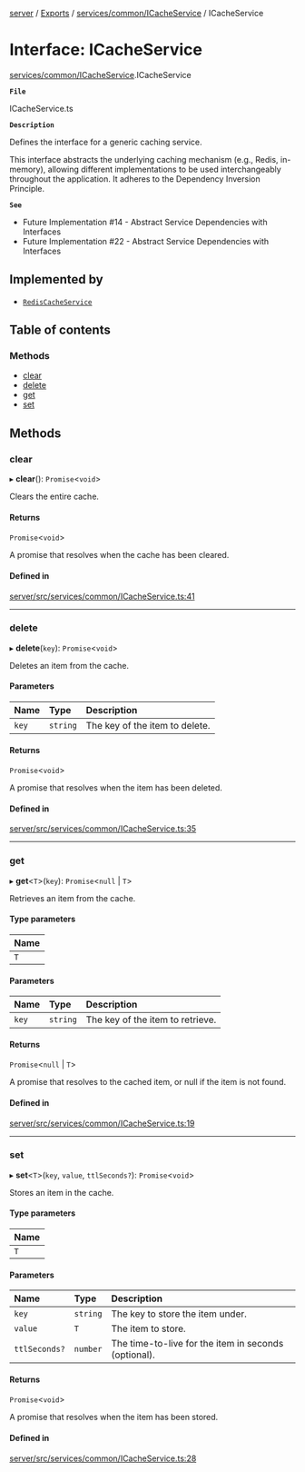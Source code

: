 [server](../README.md) / [Exports](../modules.md) / [services/common/ICacheService](../modules/services_common_ICacheService.md) / ICacheService

# Interface: ICacheService

[services/common/ICacheService](../modules/services_common_ICacheService.md).ICacheService

**`File`**

ICacheService.ts

**`Description`**

Defines the interface for a generic caching service.

This interface abstracts the underlying caching mechanism (e.g., Redis, in-memory),
allowing different implementations to be used interchangeably throughout the application.
It adheres to the Dependency Inversion Principle.

**`See`**

 - Future Implementation #14 - Abstract Service Dependencies with Interfaces
 - Future Implementation #22 - Abstract Service Dependencies with Interfaces

## Implemented by

- [`RedisCacheService`](../classes/services_common_RedisCacheService.RedisCacheService.md)

## Table of contents

### Methods

- [clear](services_common_ICacheService.ICacheService.md#clear)
- [delete](services_common_ICacheService.ICacheService.md#delete)
- [get](services_common_ICacheService.ICacheService.md#get)
- [set](services_common_ICacheService.ICacheService.md#set)

## Methods

### clear

▸ **clear**(): `Promise`\<`void`\>

Clears the entire cache.

#### Returns

`Promise`\<`void`\>

A promise that resolves when the cache has been cleared.

#### Defined in

[server/src/services/common/ICacheService.ts:41](https://github.com/niklas-joh/french-learning-platform/blob/f88c80a984d39a715bd427891d156cc94cff3831/server/src/services/common/ICacheService.ts#L41)

___

### delete

▸ **delete**(`key`): `Promise`\<`void`\>

Deletes an item from the cache.

#### Parameters

| Name | Type | Description |
| :------ | :------ | :------ |
| `key` | `string` | The key of the item to delete. |

#### Returns

`Promise`\<`void`\>

A promise that resolves when the item has been deleted.

#### Defined in

[server/src/services/common/ICacheService.ts:35](https://github.com/niklas-joh/french-learning-platform/blob/f88c80a984d39a715bd427891d156cc94cff3831/server/src/services/common/ICacheService.ts#L35)

___

### get

▸ **get**\<`T`\>(`key`): `Promise`\<``null`` \| `T`\>

Retrieves an item from the cache.

#### Type parameters

| Name |
| :------ |
| `T` |

#### Parameters

| Name | Type | Description |
| :------ | :------ | :------ |
| `key` | `string` | The key of the item to retrieve. |

#### Returns

`Promise`\<``null`` \| `T`\>

A promise that resolves to the cached item, or null if the item is not found.

#### Defined in

[server/src/services/common/ICacheService.ts:19](https://github.com/niklas-joh/french-learning-platform/blob/f88c80a984d39a715bd427891d156cc94cff3831/server/src/services/common/ICacheService.ts#L19)

___

### set

▸ **set**\<`T`\>(`key`, `value`, `ttlSeconds?`): `Promise`\<`void`\>

Stores an item in the cache.

#### Type parameters

| Name |
| :------ |
| `T` |

#### Parameters

| Name | Type | Description |
| :------ | :------ | :------ |
| `key` | `string` | The key to store the item under. |
| `value` | `T` | The item to store. |
| `ttlSeconds?` | `number` | The time-to-live for the item in seconds (optional). |

#### Returns

`Promise`\<`void`\>

A promise that resolves when the item has been stored.

#### Defined in

[server/src/services/common/ICacheService.ts:28](https://github.com/niklas-joh/french-learning-platform/blob/f88c80a984d39a715bd427891d156cc94cff3831/server/src/services/common/ICacheService.ts#L28)
